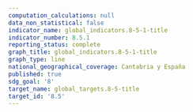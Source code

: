 ```yaml
---
computation_calculations: null
data_non_statistical: false
indicator_name: global_indicators.8-5-1-title
indicator_number: 8.5.1
reporting_status: complete
graph_title: global_indicators.8-5-1-title
graph_type: line
national_geographical_coverage: Cantabria y España
published: true
sdg_goal: '8'
target_name: global_targets.8-5-title
target_id: '8.5'
---
```

